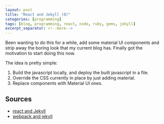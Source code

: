 ```yaml
---
layout: post
title: "React and Jekyll (0)"
categories: [programming]
tags: [blog, programming, react, node, ruby, gems, jekyll]
excerpt_separator: <!--more-->
---
```


Been wanting to do this for a while, add some material UI components and strip away the boring look that my current blog has. Finally got the motivation to start doing this now.

<!--more-->

The idea is pretty simple:
1. Build the javascript locally, and deploy the built javascript in a file.
2. Override the CSS currently in place by just adding material.
3. Replace components with Material UI ones.

## Sources

- [react and Jekyll](https://medium.com/better-programming/build-your-great-modern-static-website-with-this-boilerplate-using-jekyll-react-and-webpack-cd63e03e4984)
- [webpack and jekyll](https://medium.com/@allizadrozny/using-webpack-and-react-with-jekyll-cfe137f8a2cc)